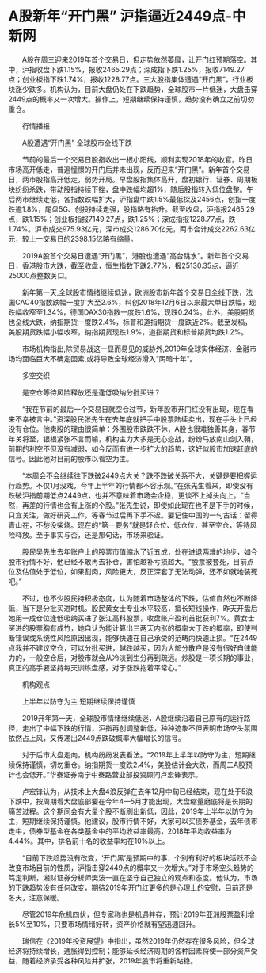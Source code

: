 # A股新年“开门黑” 沪指逼近2449点-中新网

　　A股在周三迎来2019年首个交易日，但走势依然萎靡，让开门红预期落空。其中，沪指收盘下跌1.15%，报收2465.29点；深成指下跌1.25%，报收7149.27点；创业板指下跌1.74%，报收1228.77点。三大股指集体遭遇“开门黑”，行业板块涨少跌多。机构认为，目前大盘仍处在下跌趋势，全球股市一片低迷，大盘击穿2449点的概率又一次增大。操作上，短期继续保持谨慎，趋势没有确立之前切勿重仓。

　　行情播报

　　A股遭遇“开门黑” 全球股市全线下跌

　　节前的最后一个交易日股指收出一根小阳线，顺利实现2018年的收官。昨日市场高开低走，普遍憧憬的开门后并未出现，反而迎来“开门黑”。新年首个交易日，两市股指高开低走，弱势开局。早盘股指集体高开，盘初银行、证券、周期板块纷纷杀跌，带动股指持续下挫，盘中跌幅均超1%，随后股指转入低位盘整。午后两市继续走低，各指数跌幅扩大，沪指盘中跌1.5%最低探及2456点，创指一度跌逾1.8%，尾盘5G、创投持续走强，股指略有抬升。截至收盘，沪指报2465.29点，跌1.15%；创业板指报7149.27点，跌1.25%；深成指报1228.77点，跌1.74%。沪市成交975.93亿元，深市成交1286.70亿元，两市合计成交2262.63亿元，较上一交易日的2398.15亿略有缩量。

　　2019A股首个交易日遭遇“开门黑”，港股也遭遇“高台跳水”。新年首个交易日，香港股市大跌，截至收盘，恒生指数下跌2.77%，报25130.35点，逼近25000点整数关口。

　　新年第一天,全球股市情绪继续低迷，欧洲股市新年首个交易日全线下跌，法国CAC40指数跌幅一度扩大至2.6%，料创2018年12月6日以来最大单日跌幅，现跌幅收窄至1.34%，德国DAX30指数一度跌1.6%，现跌0.24%。此外，美股期货也全线大跌，纳指期货一度跌2.4%，标普和道指期货一度跌近2%。截至发稿，美股期货跌幅小幅收窄，纳指期货现跌1.9%，道指期货和标普期货均跌1.2%。

　　市场机构指出,除贸易战这一显而易见的威胁外,2019年全球实体经济、金融市场均面临巨大不确定因素,或将导致全球经济滑入“阴暗十年”。

　　多空交织

　　是空仓等待风险释放还是逢低吸纳分批买进？

　　“我在节前的最后一个交易日就空仓过节，新年股市开门红没有出现，现在看来不幸被言中。”资深股民张先生在去年底就把手中股票陆续卖出，现在手头上已经没有仓位。他卖股的理由很简单：外围股市跌跌不休，A股也很难独善其身，春节年关将至，银根紧张不言而喻，机构主力大多是无心恋战，纷纷马放南山剑入鞘，前期的利空不但没有减弱，如今反而有进一步扩大的趋势，这好似股市加速赶底的信号。因此他对目前的股市以看空为主。

　　“本周会不会继续往下跌破2449点大关？跌不跌破关系不大，关键是要把握运行趋势。不仅1月没戏，今年上半年的行情都不容乐观。”在张先生看来，即使没有跌破沪指前期低点2449点，也并不意味着市场会企稳，更谈不上掉头向上。“当然，再差的行情也会有上涨的个股。”张先生说，即使如此现在也不是下手的时候，只宜关注，做好研究工作，等春节过后再下手不迟。要记住中国的一句古话：留得青山在，不愁没柴烧。现在的“第一要务”就是轻仓位、低仓位，甚至空仓，等待风险释放。至于事实与否，还是那句话，市场来验证。

　　股民吴先生去年账户上的股票市值缩水了近五成，处在进退两难的地步，如今股市行情不好，他已经不敢再去补仓，害怕越补亏损越大。“股票被套死，目前点位及估值处于低位，如果割肉，风险更大，反正深套了无法动弹，还不如就地装死吧。”

　　不过，也不少股民持积极态度，认为随着市场整体的下跌，估值自然也不断降低，当下是分批买进时机。股民黄女士专业水平较高，擅长短线操作，昨天开盘后她用一成仓位逢低吸纳买进了张江高科股票，收盘账户盈利首批获利7%。黄女士买进的股票胸有成竹，她自认为能计算出三两天内涨的概率大于跌的概率，即使判断错误或系统性风险原因出现，能够快速在自己承受的范畴内快速止损。“在2449点我并不建议空仓，可以分批买进，越跌越买，因为大部分散户是没有很好自律能力的，一般空仓后，对股市就会从冷淡到生分再到疏远。炒股是一项长期的事业，真正的高手要坚持每天训练盘感，对于涨跌抱着平常心。”

　　机构观点

　　上半年以防守为主 短期继续保持谨慎

　　2019开年第一天，全球股市情绪继续低迷，A股继续沿着自己原有的运行路径，走出了中幅下跌的行情，沪指再创调整新低，种种迹象不但表明市场空头氛围依然占上风，又传递出2449点跌破概率大幅增长的信号。

　　对于后市大盘走向，机构纷纷发表看法。“2019年上半年以防守为主，短期继续保持谨慎，切勿重仓。纳指期货一度跌2.4%，美股估计会大跌，而周二A股预计也会低开。”华泰证券南宁中泰路营业部投资顾问卢宏锋表示。

　　卢宏锋认为，从技术上大盘4浪反弹在去年12月中旬已经结束，现在处于5浪下跌中，按周期看大盘底部要在今年4—5月才能出现，大盘缩量磨底将是长期的痛苦过程。这个期间会有大量个股不断刷出新低，因此，2019年上半年以防守为主，短期继续保持谨慎。他建议，股市行情不好，大家可以买债券基金，去年债市走牛，债券型基金在各类基金中的平均收益率最高，2018年平均收益率为4.44%。其中，排名前十名的收益率均在10%以上。

　　“目前下跌趋势没有改变，‘开门黑’是预期中的事，个别有利好的板块活跃不会改变市场目前的性质，沪指击穿2449点的概率又一次增大。”对于市场空头趋势的笃定判断，湘财证券分析师樊波一直在坚守自己独立的观点和态度。他认为，市场的下跌趋势没有任何改变，期待2019年开门红更多的是心理上的安慰，目前还是冬天，注意保暖。

　　尽管2019年危机四伏，但专家称也是机遇并存，预计2019年亚洲股票盈利增长5%至10%，只要市场情绪好转，资产价格就有望迅速回升。

　　瑞信在《2019年投资展望》中指出，虽然2019年仍然存在很多风险，但全球经济将持续增长，通胀得到控制；能够延长经济周期的各种因素将使一部分资产受益，随着经济承受各种风险并扩张，2019年股市将重新站稳。
